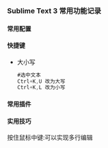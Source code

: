 ### Sublime Text 3 常用功能记录

#### 常用配置



#### 快捷键

- 大小写

  ```java
  #选中文本
  Ctrl+K,U 改为大写
  Ctrl+K,L 改为小写
  ```

  

#### 常用插件





#### 实用技巧

按住鼠标中键:可以实现多行编辑
